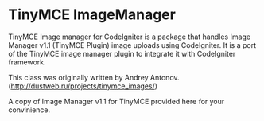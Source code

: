 TinyMCE ImageManager
====================

TinyMCE Image manager for CodeIgniter is a package that handles Image Manager v1.1 (TinyMCE Plugin) image uploads using CodeIgniter.
It is a port of the TinyMCE image manager plugin to integrate it with CodeIgniter framework. 

This class was originally written by Andrey Antonov. (http://dustweb.ru/projects/tinymce_images/)

A copy of Image Manager v1.1 for TinyMCE provided here for your convinience.
